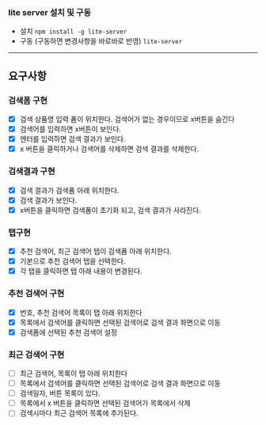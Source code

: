 ### lite server 설치 및 구동
- 설치
``` npm install -g lite-server ```
- 구동 (구동하면 변경사항을 바로바로 반영)
``` lite-server ```

---
## 요구사항
### 검색폼 구현
- [x] 검색 상품명 입력 폼이 위치한다. 검색어가 없는 경우이므로 x버튼을 숨긴다
- [x] 검색어를 입력하면 x버튼이 보인다.
- [x] 엔터를 입력하면 검색 결과가 보인다.
- [x] x 버튼을 클릭하거나 검색어를 삭제하면 검색 결과를 삭제한다.

### 검색결과 구현
- [x] 검색 결과가 검색폼 아래 위치한다.
- [x] 검색 결과가 보인다.
- [x] x버튼을 클릭하면 검색폼이 초기화 되고, 검색 결과가 사라진다.

### 탭구현
- [x] 추천 검색어, 최근 검색어 탭이 검색폼 아래 위치한다.
- [x] 기본으로 추천 검색어 탭을 선택한다.
- [x] 각 탭을 클릭하면 탭 아래 내용이 변경된다.

### 추천 검색어 구현
- [x] 번호, 추천 검색어 목록이 탭 아래 위치한다
- [x] 목록에서 검색어를 클릭하면 선택된 검색어로 검색 결과 화면으로 이동
- [x] 검색폼에 선택된 추천 검색어 설정

### 최근 검색어 구현
- [ ] 최근 검색어, 목록이 탭 아래 위치한다
- [ ] 목록에서 검색어를 클릭하면 선택된 검색어로 검색 결과 화면으로 이동
- [ ] 검색일자, 버튼 목록이 있다.
- [ ] 목록에서 x 버튼을 클릭하면 선택된 검색어가 목록에서 삭제
- [ ] 검색시마다 최근 검색어 목록에 추가된다.